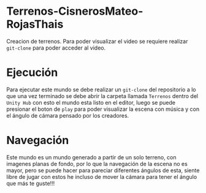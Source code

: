 # Terrenos-CisnerosMateo-RojasThais
Creacion de terrenos.
Para poder visualizar el video se requiere realizar `git-clone` para poder acceder al video.

# Ejecución
Para ejecutar este mundo se debe realizar un `git-clone` del repositorio a lo que una vez terminado se debe abrir la carpeta llamada `Terrenos` dentro del `Unity Hub` con esto el mundo esta listo en el editor, luego se puede presionar el boton de `play` para poder visualizar la escena con música y con el ángulo de cámara pensado por los creadores.

# Navegación
Este mundo es un mundo generado a partir de un solo terreno, con imagenes planas de fondo, por lo que la navegación de la escena no es mayor, pero se puede hacer para pareciar diferentes ángulos de esta, siente libre de jugar con estos he incluso de mover la cámara para tener el ángulo que más te guste!!!
